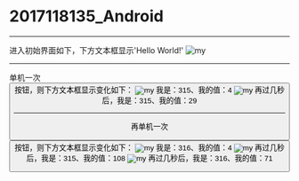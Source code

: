 # 2017118135_Android
****
进入初始界面如下，下方文本框显示'Hello World!'
![my](https://github.com/nicewithgreat/2017118135_Android/blob/master/img/thread0.PNG)
****
单机一次<button>按钮，则下方文本框显示变化如下：
![my](https://github.com/nicewithgreat/2017118135_Android/blob/master/img/thread1_0.PNG)
  我是：315、我的值：4
![my](https://github.com/nicewithgreat/2017118135_Android/blob/master/img/thread1_1.PNG)
  再过几秒后，我是：315、我的值：29
****
再单机一次<button>按钮，则下方文本框显示变化如下：
![my](https://github.com/nicewithgreat/2017118135_Android/blob/master/img/thread2_0.PNG)
  我是：316、我的值：4
![my](https://github.com/nicewithgreat/2017118135_Android/blob/master/img/thread2_1.PNG)
  再过几秒后，我是：315、我的值：108
![my](https://github.com/nicewithgreat/2017118135_Android/blob/master/img/thread2_2.PNG)
  再过几秒后，我是：316、我的值：71
